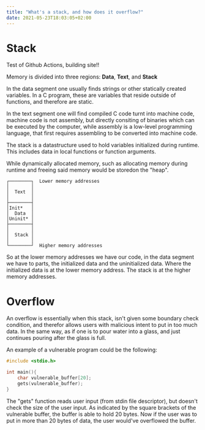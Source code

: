 ```yaml
---
title: "What's a stack, and how does it overflow?"
date: 2021-05-23T18:03:05+02:00
---
```


# Stack

Test of Github Actions, building site!!

Memory is divided into three regions:
**Data**, **Text**, and **Stack**

In the data segment one usually finds strings or other statically created variables. In a C program, these are variables that reside outside of functions, and therefore are static. 

In the text segment one will find compiled C code turnt into machine code, machine code is not assembly, but directly consiting of binaries which can be executed by the computer, while assembly is a low-level programming language, that first requires assembling to be converted into machine code.

The stack is a datastructure used to hold variables initialized during runtime. This includes data in local functions or function arguments. 

While dynamically allocated memory, such as allocating memory during runtime and freeing said memory would be storedon the "heap".

```
┌────────┐  Lower memory addresses
│        │
│  Text  │
│        │
├────────┤
│Init*   │
│  Data  │
│Uninit* │
├────────┤
│        │
│  Stack │
│        │
└────────┘  Higher memory addresses
```

So at the lower memory addresses we have our code, in the data segment we have to parts, the initialized data and the uninitialized data. Where the initialized data is at the lower memory address.
The stack is at the higher memory addresses. 

# Overflow 

An overflow is essentially when this stack, isn't given some boundary check condition, and therefor allows users with malicious intent to put in too much data. In the same way, as if one is to pour water into a glass, and just continues pouring after the glass is full. 

An example of a vulnerable program could be the following:

```c
#include <stdio.h>

int main(){
    char vulnerable_buffer[20];
    gets(vulnerable_buffer);
}
```

The "gets" function reads user input (from stdin file descriptor), but doesn't check the size of the user input. As indicated by the square brackets of the vulnerable buffer, the buffer is able to hold 20 bytes. Now if the user was to put in more than 20 bytes of data, the user would've overflowed the buffer.  

